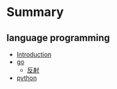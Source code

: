 # Summary

## language programming

* [Introduction](README.md)
* [go](go.md)
  * [反射](go/2017113027.md)
* [python](python/README.md)

